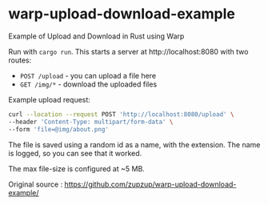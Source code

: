 # warp-upload-download-example
Example of Upload and Download in Rust using Warp

Run with `cargo run`. This starts a server at http://localhost:8080 with two routes:

* `POST /upload` - you can upload a file here
* `GET /img/*` - download the uploaded files

Example upload request:

```bash
curl --location --request POST 'http://localhost:8080/upload' \
--header 'Content-Type: multipart/form-data' \
--form 'file=@img/about.png'
```

The file is saved using a random id as a name, with the extension. The name is logged, so you can see that it worked.

The max file-size is configured at ~5 MB.


Original source : https://github.com/zupzup/warp-upload-download-example/
